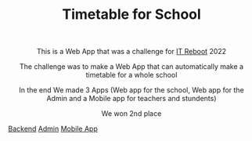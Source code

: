 <h1 align="center">Timetable for School</h1>

<br />


<p align="center">This is a Web App that was a challenge for <a href="https://itreboot.ba" target="_blank">IT Reboot</a> 2022</p>
<p align="center">The challenge was to make a Web App that can automatically make a timetable for a whole school</p>
<p align="center">In the end We made 3 Apps (Web app for the school, Web app for the Admin and a Mobile app for teachers and stundents)</p>
<p align="center">We won 2nd place</p>
<div style={
    display: flex;
    justify-content: center;
    align-items: center;
    flex-direction: column;
}>
<a href="https://github.com/maliProgramerTimetable/timeTableBackend" target="_blank">Backend</a>
<a href="https://github.com/maliProgramerTimetable/timetableAdmin" target="_blank">Admin</a>
<a href="https://github.com/maliProgramerTimetable/timetable-mobile" target="_blank">Mobile App</a>
</div>

